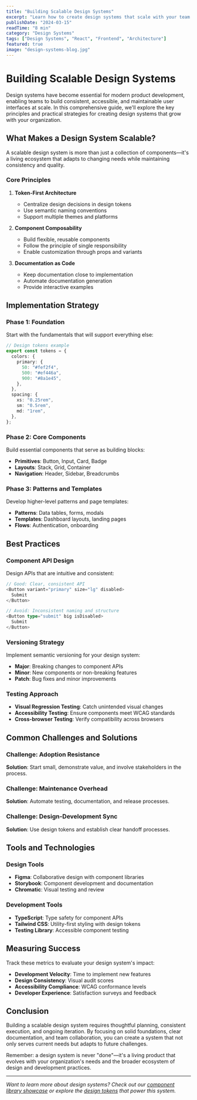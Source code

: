 ```yaml
---
title: "Building Scalable Design Systems"
excerpt: "Learn how to create design systems that scale with your team and product. This comprehensive guide covers tokens, components, and documentation strategies."
publishDate: "2024-03-15"
readTime: "8 min"
category: "Design Systems"
tags: ["Design Systems", "React", "Frontend", "Architecture"]
featured: true
image: "design-systems-blog.jpg"
---
```


# Building Scalable Design Systems

Design systems have become essential for modern product development, enabling teams to build consistent, accessible, and maintainable user interfaces at scale. In this comprehensive guide, we'll explore the key principles and practical strategies for creating design systems that grow with your organization.

## What Makes a Design System Scalable?

A scalable design system is more than just a collection of components—it's a living ecosystem that adapts to changing needs while maintaining consistency and quality.

### Core Principles

1. **Token-First Architecture**

   - Centralize design decisions in design tokens
   - Use semantic naming conventions
   - Support multiple themes and platforms

2. **Component Composability**

   - Build flexible, reusable components
   - Follow the principle of single responsibility
   - Enable customization through props and variants

3. **Documentation as Code**
   - Keep documentation close to implementation
   - Automate documentation generation
   - Provide interactive examples

## Implementation Strategy

### Phase 1: Foundation

Start with the fundamentals that will support everything else:

```typescript
// Design tokens example
export const tokens = {
  colors: {
    primary: {
      50: "#fef2f4",
      500: "#ef446a",
      900: "#8a1e45",
    },
  },
  spacing: {
    xs: "0.25rem",
    sm: "0.5rem",
    md: "1rem",
  },
};
```

### Phase 2: Core Components

Build essential components that serve as building blocks:

- **Primitives**: Button, Input, Card, Badge
- **Layouts**: Stack, Grid, Container
- **Navigation**: Header, Sidebar, Breadcrumbs

### Phase 3: Patterns and Templates

Develop higher-level patterns and page templates:

- **Patterns**: Data tables, forms, modals
- **Templates**: Dashboard layouts, landing pages
- **Flows**: Authentication, onboarding

## Best Practices

### Component API Design

Design APIs that are intuitive and consistent:

```typescript
// Good: Clear, consistent API
<Button variant="primary" size="lg" disabled>
  Submit
</Button>

// Avoid: Inconsistent naming and structure
<Button type="submit" big isDisabled>
  Submit
</Button>
```

### Versioning Strategy

Implement semantic versioning for your design system:

- **Major**: Breaking changes to component APIs
- **Minor**: New components or non-breaking features
- **Patch**: Bug fixes and minor improvements

### Testing Approach

- **Visual Regression Testing**: Catch unintended visual changes
- **Accessibility Testing**: Ensure components meet WCAG standards
- **Cross-browser Testing**: Verify compatibility across browsers

## Common Challenges and Solutions

### Challenge: Adoption Resistance

**Solution**: Start small, demonstrate value, and involve stakeholders in the process.

### Challenge: Maintenance Overhead

**Solution**: Automate testing, documentation, and release processes.

### Challenge: Design-Development Sync

**Solution**: Use design tokens and establish clear handoff processes.

## Tools and Technologies

### Design Tools

- **Figma**: Collaborative design with component libraries
- **Storybook**: Component development and documentation
- **Chromatic**: Visual testing and review

### Development Tools

- **TypeScript**: Type safety for component APIs
- **Tailwind CSS**: Utility-first styling with design tokens
- **Testing Library**: Accessible component testing

## Measuring Success

Track these metrics to evaluate your design system's impact:

- **Development Velocity**: Time to implement new features
- **Design Consistency**: Visual audit scores
- **Accessibility Compliance**: WCAG conformance levels
- **Developer Experience**: Satisfaction surveys and feedback

## Conclusion

Building a scalable design system requires thoughtful planning, consistent execution, and ongoing iteration. By focusing on solid foundations, clear documentation, and team collaboration, you can create a system that not only serves current needs but adapts to future challenges.

Remember: a design system is never "done"—it's a living product that evolves with your organization's needs and the broader ecosystem of design and development practices.

---

_Want to learn more about design systems? Check out our [component library showcase](/components) or explore the [design tokens](/design-tokens) that power this system._
